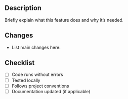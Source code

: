 ## Description
Briefly explain what this feature does and why it’s needed.

## Changes
- List main changes here.
## Checklist
- [ ] Code runs without errors
- [ ] Tested locally
- [ ] Follows project conventions
- [ ] Documentation updated (if applicable)
